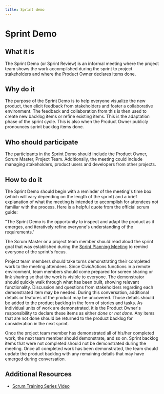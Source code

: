 ```yaml
---
title: Sprint demo
---
```


# Sprint Demo

## What it is

The Sprint Demo (or Sprint Review) is an informal meeting where the project team shows the work accomplished during the sprint to project stakeholders and where the Product Owner declares items done.

## Why do it

The purpose of the Sprint Demo is to help everyone visualize the new product, then elicit feedback from stakeholders and foster a collaborative environment. The feedback and collaboration from this is then used to create new backlog items or refine existing items. This is the adaptation phase of the sprint cycle. This is also when the Product Owner publicly pronounces sprint backlog items done.

## Who should participate

The participants in the Sprint Demo should include the Product Owner, Scrum Master, Project Team. Additionally, the meeting could include managing stakeholders, product users and developers from other projects.

## How to do it

The Sprint Demo should begin with a reminder of the meeting's time box (which will vary depending on the length of the sprint) and a brief explanation of what the meeting is intended to accomplish for attendees not familiar with the process. Here is a helpful quote from the official scrum guide:

"The Sprint Demo is the opportunity to inspect and adapt the product as it emerges, and iteratively refine everyone's understanding of the requirements."

The Scrum Master or a project team member should read aloud the sprint goal that was established during the [Sprint Planning Meeting](sprint-planning-meetings.md) to remind everyone of the sprint's focus.

Project team members should take turns demonstrating their completed work to the meeting attendees. Since CivicActions functions in a remote environment, team members should come prepared for screen sharing or link sharing so that the work is visible to everyone. The demonstrator should quickly walk through what has been built, showing relevant functionality. Discussion and questions from stakeholders regarding each demonstrated item may be needed. During this conversation, additional details or features of the product may be uncovered. Those details should be added to the product backlog in the form of stories and tasks. As individual units of work are demonstrated, it is the Product Owner's responsibility to declare these items as either _done_ or _not done_. Any items that are not done should be returned to the product backlog for consideration in the next sprint.

Once the project team member has demonstrated all of his/her completed work, the next team member should demonstrate, and so on. Sprint backlog items that were not completed should not be demonstrated during the meeting. Once all completed work has been demonstrated, the team should update the product backlog with any remaining details that may have emerged during conversation.

## Additional Resources

- [Scrum Training Series Video](http://scrumtrainingseries.com/SprintReviewMeeting/SprintReviewMeeting.htm)

